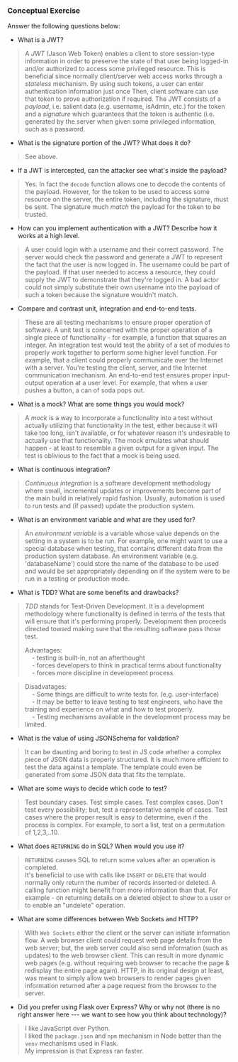 ### Conceptual Exercise

Answer the following questions below:

- What is a JWT?

> A *JWT* (Jason Web Token) enables a client to store session-type
> information in order to preserve the state of that user being
> logged-in and/or authorized to access some privileged resource.
> This is beneficial since normally client/server web access works through a 
> *stateless* mechanism.
> By using such tokens, a user can enter authentication information just once
> Then, client software can use that token to prove authorization if
> required. The JWT consists of a *payload*, i.e. salient data (e.g. username, 
> isAdmin, etc.) for the token and a *signature* which guarantees that the token
> is authentic (i.e. generated by the server when given some privileged information, 
> such as a password.


- What is the signature portion of the JWT?  What does it do?

> See above.

- If a JWT is intercepted, can the attacker see what's inside the payload?

> Yes. In fact the `decode` function allows one to decode the contents of the
> payload. However, for the token to be used to access some resource on the server,
> the entire token, including the signature, must be sent. 
> The signature much *match* the payload for the token to be trusted.

- How can you implement authentication with a JWT?  Describe how it works at a high level.

> A user could login with a username and their correct password. The server
> would check the password and generate a JWT to represent the fact that
> the user is now logged in.  The username could be part of the payload.
> If that user needed to access a resource, they could
> supply the JWT to demonstrate that they're logged in. A bad actor could not
> simply substitute their own username into the payload of such a token because the 
> signature wouldn't match.

- Compare and contrast unit, integration and end-to-end tests.

> These are all testing mechanisms to ensure proper operation of software.
> A unit test is concerned with the proper operation of a single
> piece of functionality - for example, a function that squares an integer.
> An integration test would test the ability of a set of modules to properly 
> work together to perform some higher level function. For example, that
> a client could properly communicate over the Internet with a server.
> You're testing the client, server, and the Internet communication mechanism.
> An end-to-end test ensures proper input-output operation at a user level. For 
> example, that
> when a user pushes a button, a can of soda pops out.

- What is a mock? What are some things you would mock?

> A *mock* is a way to incorporate a functionality into a test without
> actually utilizing that functionality in the test, either because it
> will take too long, isn't available, or for whatever reason it's 
> undesirable to actually use that functionality. The mock emulates what
> should happen - at least to resemble a given output for a given input.
> The test is oblivious to the fact that a mock is being used.

- What is continuous integration?

> *Continuous integration* is a software development methodology where small, 
> incremental updates or improvements become part of the main build in relatively
> rapid fashion. Usually, automation is used to run tests and (if passed) update 
> the production system.

- What is an environment variable and what are they used for?

> An *environment variable* is a variable whose value depends on the setting in
> a system is to be run. For example, one might want to use a special database when
> testing, that contains different data from the production system database.
> An environment variable (e.g. 'databaseName') could store the name of the database
> to be used and would be set appropriately depending on if the system were to be 
> run in a testing or production mode.

- What is TDD? What are some benefits and drawbacks?

> *TDD* stands for Test-Driven Development. It is a development methodology where
> functionality is defined in terms of the tests that will ensure that it's 
> performing properly. Development then proceeds directed toward making sure 
> that the resulting software pass those test.  
> 
> Advantages:  
> &nbsp;&nbsp;&nbsp;&nbsp;- testing is built-in, not an afterthought  
> &nbsp;&nbsp;&nbsp;&nbsp;- forces developers to think in practical terms about functionality  
> &nbsp;&nbsp;&nbsp;&nbsp;- forces more discipline in development process

> Disadvatages:  
> &nbsp;&nbsp;&nbsp;&nbsp;- Some things are difficult to write tests for. (e.g. user-interface)  
> &nbsp;&nbsp;&nbsp;&nbsp;- It may be better to leave testing to test engineers, who have the training and experience on what and how to test properly.  
> &nbsp;&nbsp;&nbsp;&nbsp;- Testing mechanisms available in the development process may be limited.

- What is the value of using JSONSchema for validation?

> It can be daunting and boring to test in JS code whether a complex piece of JSON data is properly structured. It is much more efficient to test the data against a template. The template could even be generated from some JSON data that fits the template.

- What are some ways to decide which code to test?

> Test boundary cases. Test simple cases. Test complex cases.  Don't test every 
> possibility; but, test a representative sample of cases.
> Test cases where the proper result is easy to determine, even if the process is complex.  For example, to sort a list, test on a permutation of 1,2,3,..10.

- What does `RETURNING` do in SQL? When would you use it?

> `RETURNING` causes SQL to return some values after an operation is completed.  
> It's beneficial to use with calls like `INSERT` or `DELETE` that would normally only return the number of records inserted or deleted. A calling function might benefit from more information than that. For example - on returning details on a deleted object to show to a user or to enable an "undelete" operation.

- What are some differences between Web Sockets and HTTP?

> With `Web Sockets` either the client or the server can initiate information flow. 
> A web browser client could request web page details from the web server; but,
> the web server could also send information (such as updates) to the web 
> browser client. This can result in more dynamic web pages (e.g. without 
> requiring web browser to recache the page & redisplay the entire page again).
> HTTP, in its original design at least, was meant to simply allow web browsers
> to render pages given information returned after a page request from the 
> browser to the server.  

- Did you prefer using Flask over Express? Why or why not (there is no right
  answer here --- we want to see how you think about technology)?

> I like JavaScript over Python.  
> I liked the `package.json` and `npm` mechanism in Node better than the `venv` mechanisms used in Flask.  
> My impression is that Express ran faster.